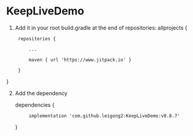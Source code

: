 # KeepLiveDemo

1. Add it in your root build.gradle at the end of repositories:
allprojects {

		repositories {

			...

			maven { url 'https://www.jitpack.io' }

		}

}

2. Add the dependency

	dependencies {

	        implementation 'com.github.leigong2:KeepLiveDemo:v0.8.7'

	}
